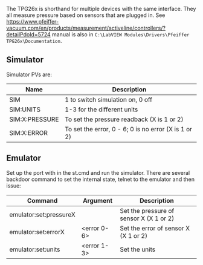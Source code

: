 The TPG26x is shorthand for multiple devices with the same interface. They all measure pressure based on sensors that are plugged in. See https://www.pfeiffer-vacuum.com/en/products/measurement/activeline/controllers/?detailPdoId=5724 manual is also in `C:\LabVIEW Modules\Drivers\Pfeiffer TPG26x\Documentation`.

## Simulator

Simulator PVs are:

| Name | Description |
| ---  | ---  |
| SIM            | 1 to switch simulation on, 0 off |
| SIM:UNITS      | 1-3 for the different units |
| SIM:X:PRESSURE | To set the pressure readback (X is 1 or 2) |
| SIM:X:ERROR    | To set the error, 0 - 6; 0 is no error (X is 1 or 2) |

## Emulator

Set up the port with in the st.cmd and run the simulator. There are several backdoor command to set the internal state, telnet to the emulator and then issue:

| Command | Argument | Description |
| ---     | ---       | ---  |
| emulator:set:pressureX | <pressure> | Set the pressure of sensor X (X 1 or 2) |
| emulator:set:errorX | <error 0-6> | Set the error of sensor X (X 1 or 2) |
| emulator:set:units | <error 1-3> | Set the units |

